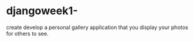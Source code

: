 # djangoweek1-
create develop a personal gallery application that you display your photos for others to see.
